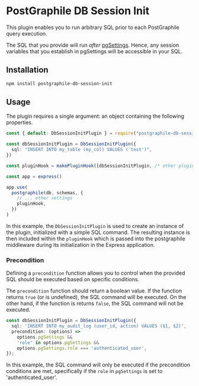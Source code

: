 # PostGraphile DB Session Init

This plugin enables you to run arbitrary  SQL prior to each PostGraphile query execution.

The SQL that you provide will run *after* [pgSettings](https://www.graphile.org/postgraphile/usage-library/#pgsettings-function). Hence, any session variables that you establish in pgSettings will be accessible in your SQL.

## Installation

```bash
npm install postgraphile-db-session-init
```

## Usage

The plugin requires a single argument: an object containing the following properties.

```ts
const { default: DbSessionInitPlugin } = require("postgraphile-db-session-init")

const dbSessionInitPlugin = DbSessionInitPlugin({
  sql: "INSERT INTO my_table (my_col) VALUES ('test')",
})

const pluginHook = makePluginHook([dbSessionInitPlugin, /* other plugins */])

const app = express()

app.use(
  postgraphile(db, schemas, {
    // ... other settings
    pluginHook,
  })
)
```

In this example, the `DbSessionInitPlugin` is used to create an instance of the plugin, initialized with a simple SQL command. The resulting instance is then included within the `pluginHook` which is passed into the postgraphile middleware during its initialization in the Express application.

### Precondition

Defining a `precondition` function allows you to control when the provided SQL should be executed based on specific conditions.

The `precondition` function should return a boolean value. If the function returns `true` (or is undefined), the SQL command will be executed. On the other hand, if the function is returns `false`, the SQL command will not be executed.


```ts
const dbSessionInitPlugin = DbSessionInitPlugin({
  sql: 'INSERT INTO my_audit_log (user_id, action) VALUES ($1, $2)',
  precondition: (options) =>
    options.pgSettings &&
    'role' in options.pgSettings &&
    options.pgSettings.role === 'authenticated_user',
});
```

In this example, the SQL command will only be executed if the precondition conditions are met, specifically if the `role` in `pgSettings` is set to 'authenticated_user'.
